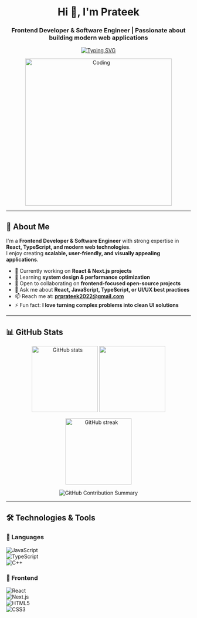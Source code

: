 <h1 align="center">Hi 👋, I'm Prateek</h1>
<h3 align="center">Frontend Developer & Software Engineer | Passionate about building modern web applications</h3>

<p align="center">
  <a href="https://git.io/typing-svg">
    <img src="https://readme-typing-svg.herokuapp.com?font=Fira+Code&pause=1000&color=34F7A1&center=true&vCenter=true&width=435&lines=Frontend+Developer;React+%7C+Next.js+Enthusiast;Problem+Solver;Always+learning+new+tech!" alt="Typing SVG" />
  </a>
</p>

<p align="center">
  <img alt="Coding" width="400" src="https://media.tenor.com/rePDfDWO3XoAAAAd/hacking.gif">
</p>

---

## 🚀 About Me  

I'm a **Frontend Developer & Software Engineer** with strong expertise in **React, TypeScript, and modern web technologies**.  
I enjoy creating **scalable, user-friendly, and visually appealing applications**.  

- 🔭 Currently working on **React & Next.js projects**  
- 🌱 Learning **system design & performance optimization**  
- 👯 Open to collaborating on **frontend-focused open-source projects**  
- 💬 Ask me about **React, JavaScript, TypeScript, or UI/UX best practices**  
- 📫 Reach me at: **prprateek2022@gmail.com**  
- ⚡ Fun fact: **I love turning complex problems into clean UI solutions**  

---

## 📊 GitHub Stats  

<p align="center">
  <img src="https://github-readme-stats.vercel.app/api?username=prateek-dev-007&show_icons=true&theme=tokyonight&hide_border=true&count_private=true" alt="GitHub stats" height="180"/>
  <img src="https://github-readme-stats.vercel.app/api/top-langs/?username=prateek-dev-007&layout=compact&theme=tokyonight&hide_border=true" height="180"/>
</p>

<p align="center">
  <img src="https://github-readme-streak-stats.herokuapp.com/?user=prateek-dev-007&theme=tokyonight&hide_border=true" alt="GitHub streak" height="180"/>
</p>

<p align="center">
  <img src="https://github-profile-summary-cards.vercel.app/api/cards/profile-details?username=prateek-dev-007&theme=tokyonight" alt="GitHub Contribution Summary" />
</p>

---

## 🛠️ Technologies & Tools  

### 🚩 Languages  
![JavaScript](https://img.shields.io/badge/javascript-%23323330.svg?style=for-the-badge&logo=javascript&logoColor=%23F7DF1E)  
![TypeScript](https://img.shields.io/badge/typescript-%23007ACC.svg?style=for-the-badge&logo=typescript&logoColor=white)  
![C++](https://img.shields.io/badge/c++-%2300599C.svg?style=for-the-badge&logo=c%2B%2B&logoColor=white)  

### 🎨 Frontend  
![React](https://img.shields.io/badge/react-%2320232a.svg?style=for-the-badge&logo=react&logoColor=%2361DAFB)  
![Next.js](https://img.shields.io/badge/Next-black?style=for-the-badge&logo=next.js&logoColor=white)  
![HTML5](https://img.shields.io/badge/html5-%23E34F26.svg?style=for-the-badge&logo=html5&logoColor=white)  
![CSS3](https://img.shields.io/badge/css3-%231572B6.svg?style=for-the-badge&logo=css3&logoColor=white)  


